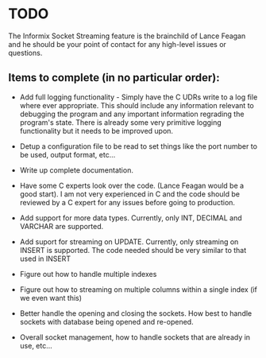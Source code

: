 # TODO

The Informix Socket Streaming feature is the brainchild of Lance Feagan and he should be your point of contact for 
any high-level issues or questions.


## Items to complete (in no particular order):
- Add full logging functionality - Simply have the C UDRs write to a log file where ever appropriate. This should 
include any information relevant to debugging the program and any important information regrading the program's state.
There is already some very primitive logging functionality but it needs to be improved upon.
- Detup a configuration file to be read to set things like the port number to be used, output format, etc... 
- Write up complete documentation.
- Have some C experts look over the code. (Lance Feagan would be a good start). I am not very experienced in C and the
 code should be reviewed by a C expert for any issues before going to production.
 
- Add support for more data types. Currently, only INT, DECIMAL and VARCHAR are supported.
- Add suport for streaming on UPDATE. Currently, only streaming on INSERT is supported. The code needed should be very
 similar to that used in INSERT
- Figure out how to handle multiple indexes
- Figure out how to streaming on multiple columns within a single index (if we even want this)
- Better handle the opening and closing the sockets. How best to handle sockets with database being opened and re-opened.
- Overall socket management, how to handle sockets that are already in use, etc...